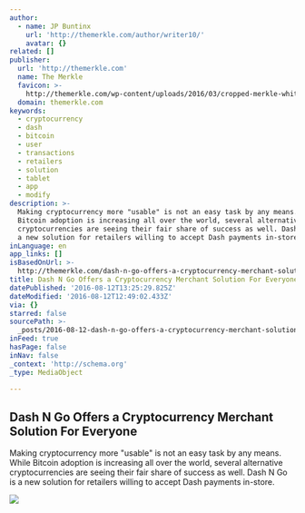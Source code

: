 ```yaml
---
author:
  - name: JP Buntinx
    url: 'http://themerkle.com/author/writer10/'
    avatar: {}
related: []
publisher:
  url: 'http://themerkle.com'
  name: The Merkle
  favicon: >-
    http://themerkle.com/wp-content/uploads/2016/03/cropped-merkle-white-1-192x192.png
  domain: themerkle.com
keywords:
  - cryptocurrency
  - dash
  - bitcoin
  - user
  - transactions
  - retailers
  - solution
  - tablet
  - app
  - modify
description: >-
  Making cryptocurrency more "usable" is not an easy task by any means. While
  Bitcoin adoption is increasing all over the world, several alternative
  cryptocurrencies are seeing their fair share of success as well. Dash N Go is
  a new solution for retailers willing to accept Dash payments in-store.
inLanguage: en
app_links: []
isBasedOnUrl: >-
  http://themerkle.com/dash-n-go-offers-a-cryptocurrency-merchant-solution-for-everyone/
title: Dash N Go Offers a Cryptocurrency Merchant Solution For Everyone
datePublished: '2016-08-12T13:25:29.825Z'
dateModified: '2016-08-12T12:49:02.433Z'
via: {}
starred: false
sourcePath: >-
  _posts/2016-08-12-dash-n-go-offers-a-cryptocurrency-merchant-solution-for-ever.md
inFeed: true
hasPage: false
inNav: false
_context: 'http://schema.org'
_type: MediaObject

---
```

<article style=""><h1>Dash N Go Offers a Cryptocurrency Merchant Solution For Everyone</h1><p>Making cryptocurrency more "usable" is not an easy task by any means. While Bitcoin adoption is increasing all over the world, several alternative cryptocurrencies are seeing their fair share of success as well. Dash N Go is a new solution for retailers willing to accept Dash payments in-store.</p><img src="http://themerkle.com/wp-content/uploads/2016/08/Dash-N-Go.jpg" /></article>